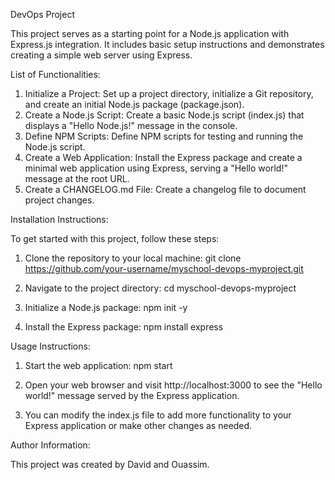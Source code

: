 
DevOps Project

This project serves as a starting point for a Node.js application with Express.js integration. It includes basic setup instructions and demonstrates creating a simple web server using Express.

List of Functionalities:

1. Initialize a Project: Set up a project directory, initialize a Git repository, and create an initial Node.js package (package.json).
2. Create a Node.js Script: Create a basic Node.js script (index.js) that displays a "Hello Node.js!" message in the console.
3. Define NPM Scripts: Define NPM scripts for testing and running the Node.js script.
4. Create a Web Application: Install the Express package and create a minimal web application using Express, serving a "Hello world!" message at the root URL.
5. Create a CHANGELOG.md File: Create a changelog file to document project changes.

Installation Instructions:

To get started with this project, follow these steps:

1. Clone the repository to your local machine:
   git clone https://github.com/your-username/myschool-devops-myproject.git

2. Navigate to the project directory:
   cd myschool-devops-myproject

3. Initialize a Node.js package:
   npm init -y

4. Install the Express package:
   npm install express

Usage Instructions:

1. Start the web application:
   npm start

2. Open your web browser and visit http://localhost:3000 to see the "Hello world!" message served by the Express application.

3. You can modify the index.js file to add more functionality to your Express application or make other changes as needed.

Author Information:

This project was created by David and Ouassim.
